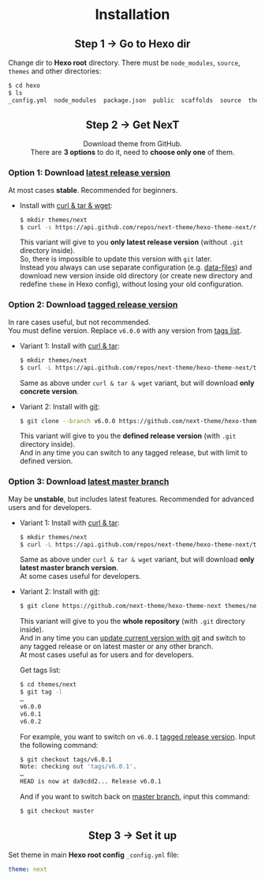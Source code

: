 <h1 align="center">Installation</h1>

<h2 align="center">Step 1 &rarr; Go to Hexo dir</h2>

Change dir to **Hexo root** directory. There must be `node_modules`, `source`, `themes` and other directories:

```sh
$ cd hexo
$ ls
_config.yml  node_modules  package.json  public  scaffolds  source  themes
```

<h2 align="center">Step 2 &rarr; Get NexT</h2>

<p align="center">Download theme from GitHub.<br>
There are <b>3 options</b> to do it, need to <b>choose only one</b> of them.</p>

### Option 1: Download [latest release version][releases-latest-url]

   At most cases **stable**. Recommended for beginners.

   * Install with [curl & tar & wget][curl-tar-wget-url]:

     ```sh
     $ mkdir themes/next
     $ curl -s https://api.github.com/repos/next-theme/hexo-theme-next/releases/latest | grep tarball_url | cut -d '"' -f 4 | wget -i - -O- | tar -zx -C themes/next --strip-components=1
     ```
     This variant will give to you **only latest release version** (without `.git` directory inside).\
     So, there is impossible to update this version with `git` later.\
     Instead you always can use separate configuration (e.g. [data-files][docs-data-files-url]) and download new version inside old directory (or create new directory and redefine `theme` in Hexo config), without losing your old configuration.

### Option 2: Download [tagged release version][releases-url]

   In rare cases useful, but not recommended.\
   You must define version. Replace `v6.0.0` with any version from [tags list][tags-url].

   * Variant 1: Install with [curl & tar][curl-tar-url]:

     ```sh
     $ mkdir themes/next
     $ curl -L https://api.github.com/repos/next-theme/hexo-theme-next/tarball/v6.0.0 | tar -zxv -C themes/next --strip-components=1
     ```
     Same as above under `curl & tar & wget` variant, but will download **only concrete version**.

   * Variant 2: Install with [git][git-url]:

     ```sh
     $ git clone --branch v6.0.0 https://github.com/next-theme/hexo-theme-next themes/next
     ```
     This variant will give to you the **defined release version** (with `.git` directory inside).\
     And in any time you can switch to any tagged release, but with limit to defined version.

### Option 3: Download [latest master branch][download-latest-url]

   May be **unstable**, but includes latest features. Recommended for advanced users and for developers.

   * Variant 1: Install with [curl & tar][curl-tar-url]:

     ```sh
     $ mkdir themes/next
     $ curl -L https://api.github.com/repos/next-theme/hexo-theme-next/tarball | tar -zxv -C themes/next --strip-components=1
     ```
     Same as above under `curl & tar & wget` variant, but will download **only latest master branch version**.\
     At some cases useful for developers.

   * Variant 2: Install with [git][git-url]:

     ```sh
     $ git clone https://github.com/next-theme/hexo-theme-next themes/next
     ```

     This variant will give to you the **whole repository** (with `.git` directory inside).\
     And in any time you can [update current version with git][update-with-git-url] and switch to any tagged release or on latest master or any other branch.\
     At most cases useful as for users and for developers.

     Get tags list:

     ```sh
     $ cd themes/next
     $ git tag -l
     …
     v6.0.0
     v6.0.1
     v6.0.2
     ```

     For example, you want to switch on `v6.0.1` [tagged release version][tags-url]. Input the following command:

     ```sh
     $ git checkout tags/v6.0.1
     Note: checking out 'tags/v6.0.1'.
     …
     HEAD is now at da9cdd2... Release v6.0.1
     ```

     And if you want to switch back on [master branch][commits-url], input this command:

     ```sh
     $ git checkout master
     ```

<h2 align="center">Step 3 &rarr; Set it up</h2>

Set theme in main **Hexo root config** `_config.yml` file:

```yml
theme: next
```

[download-latest-url]: https://github.com/next-theme/hexo-theme-next/archive/master.zip
[releases-latest-url]: https://github.com/next-theme/hexo-theme-next/releases/latest
[releases-url]: https://github.com/next-theme/hexo-theme-next/releases
[tags-url]: https://github.com/next-theme/hexo-theme-next/tags
[commits-url]: https://github.com/next-theme/hexo-theme-next/commits/master

[git-url]: http://lmgtfy.com/?q=linux+git+install
[curl-tar-url]: http://lmgtfy.com/?q=linux+curl+tar+install
[curl-tar-wget-url]: http://lmgtfy.com/?q=linux+curl+tar+wget+install

[update-with-git-url]: https://github.com/next-theme/hexo-theme-next/blob/master/README.md#update
[docs-data-files-url]: https://github.com/next-theme/hexo-theme-next/blob/master/docs/DATA-FILES.md
